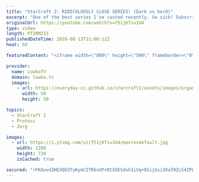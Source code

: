 ```yaml
---
title: "StarCraft 2: RIDICULOUSLY CLOSE SERIES! (Dark vs herO)"
excerpt: "One of the best series I've casted recently. So sick! Subscribe for more videos: http://lowko.tv/youtube Welcome to Aiur: https://goo.gl/1giyV2  StarCraft strategies are still developing continously and you can really see that in all three of these matches. Absolutely phenonomenal play by both professional"
originalUrl: https://youtube.com/watch?v=f51jKTsu1U4
type: video
length: PT30M21S
publishedDateTime: 2018-08-13T11:00:12Z
heat: 50

featuredContent: "<iframe width=\"800\" height=\"500\" frameborder=\"0\" src=\"https://www.youtube.com/embed/f51jKTsu1U4\" allow=\"accelerometer; autoplay; encrypted-media; gyroscope; picture-in-picture\" allowfullscreen></iframe>"

provider:
  name: LowkoTV
  domain: lowko.tv
  images:
    - url: https://everyday-cc.github.io/starcraft2/assets/images/organizations/lowko.tv-50x50.jpg
      width: 50
      height: 50

topics:
  - StarCraft 2
  - Protoss
  - Zerg

images:
  - url: https://i.ytimg.com/vi/f51jKTsu1U4/maxresdefault.jpg
    width: 1280
    height: 720
    isCached: true

secured: "rFKXwvdZHEXQO2TyKymCITKbvUPcRCXOESdxh1iVq+8SijGsi3XaT0ZcS42PEsoFVMmyRIPq/GNmqhhHKbrH8lzLNtN2OqksecVhU76Boo8jPRG5bFykHqR7rIUb3FngXWFNERHmr9282BYOS+adlGYT6Uj8bOSws2Ide/Thlu1wO6Is3Rh+ZWFaw8nWgeB/BwaozAEq+uyTedLf6GSApESeniYFyDCsM6/MkPG/RJGlCBcgr4y18/MKbKYJ6JGH8QosryR3bEZJJvJUTYgZGwDW9xDMSjOORtDHdkTm3guH5VJjW/OH7Qu4DOFWuldsEGvmQKnfIrr/+O8d4eOYiQShZHMrhdM0bIFzt7LeboxgFfAMamsGeBTPNDCkQ6/7VP4wrcrHVpMD68gJJJliv5eC6Y7yJK4RayWvEsefpTc=;p7iW006yDp7uhSMVLmutSA=="
---
```


